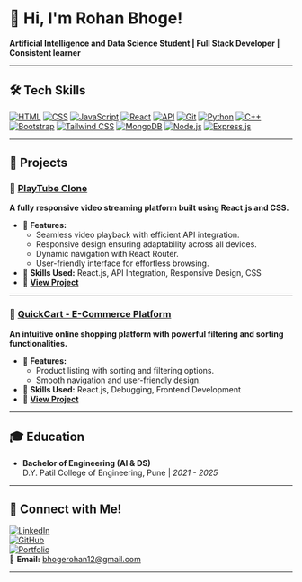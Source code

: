 # 👋 Hi, I'm Rohan Bhoge!  
**Artificial Intelligence and Data Science Student | Full Stack Developer | Consistent learner**

---

## 🛠️ Tech Skills  
[![HTML](https://img.shields.io/badge/-HTML-E34F26?logo=html5&logoColor=white&style=flat-square)](https://www.linkedin.com/in/ganeshyevle/)
[![CSS](https://img.shields.io/badge/-CSS-1572B6?logo=css3&logoColor=white&style=flat-square)](https://www.linkedin.com/in/ganeshyevle/)
[![JavaScript](https://img.shields.io/badge/-JavaScript-F7DF1E?logo=javascript&logoColor=black&style=flat-square)](https://www.linkedin.com/in/ganeshyevle/)
[![React](https://img.shields.io/badge/-React-61DAFB?logo=react&logoColor=black&style=flat-square)](https://www.linkedin.com/in/ganeshyevle/)
[![API](https://img.shields.io/badge/-API-6E9F00?style=flat-square)](https://www.linkedin.com/in/ganeshyevle/)
[![Git](https://img.shields.io/badge/-Git-F05032?logo=git&logoColor=white&style=flat-square)](https://www.linkedin.com/in/ganeshyevle/)
[![Python](https://img.shields.io/badge/-Python-3776AB?logo=python&logoColor=white&style=flat-square)](https://www.linkedin.com/in/ganeshyevle/)
[![C++](https://img.shields.io/badge/-C++-00599C?logo=cplusplus&logoColor=white&style=flat-square)](https://www.linkedin.com/in/ganeshyevle/)
[![Bootstrap](https://img.shields.io/badge/-Bootstrap-563D7C?logo=bootstrap&logoColor=white&style=flat-square)](https://www.linkedin.com/in/ganeshyevle/)
[![Tailwind CSS](https://img.shields.io/badge/-Tailwind%20CSS-06B6D4?logo=tailwindcss&logoColor=white&style=flat-square)](https://www.linkedin.com/in/ganeshyevle/)
[![MongoDB](https://img.shields.io/badge/-MongoDB-47A248?logo=mongodb&logoColor=white&style=flat-square)](https://www.linkedin.com/in/ganeshyevle/)
[![Node.js](https://img.shields.io/badge/-Node.js-339933?logo=node.js&logoColor=white&style=flat-square)](https://www.linkedin.com/in/ganeshyevle/)
[![Express.js](https://img.shields.io/badge/-Express.js-000000?logo=express&logoColor=white&style=flat-square)](https://www.linkedin.com/in/ganeshyevle/)

---

## 🌟 Projects  

### 🎥 [PlayTube Clone](https://rohanbhoge.github.io/youtube-clone/)  
**A fully responsive video streaming platform built using React.js and CSS.**  
- 📌 **Features:**
  - Seamless video playback with efficient API integration.  
  - Responsive design ensuring adaptability across all devices.  
  - Dynamic navigation with React Router.  
  - User-friendly interface for effortless browsing.  
- 🔑 **Skills Used:** React.js, API Integration, Responsive Design, CSS  
- 📂 **[View Project](https://rohanbhoge.github.io/youtube-clone/)**  

---

### 🛒 [QuickCart - E-Commerce Platform](https://rohanbhoge.github.io/quackart/)  
**An intuitive online shopping platform with powerful filtering and sorting functionalities.**  
- 📌 **Features:**
  - Product listing with sorting and filtering options.  
  - Smooth navigation and user-friendly design.  
- 🔑 **Skills Used:** React.js, Debugging, Frontend Development  
- 📂 **[View Project](https://rohanbhoge.github.io/quackart/)**  

---

## 🎓 Education  
- **Bachelor of Engineering (AI & DS)**  
  D.Y. Patil College of Engineering, Pune | *2021 - 2025*  

---

## 🤝 Connect with Me!  
[![LinkedIn](https://img.shields.io/badge/-LinkedIn-0077B5?logo=linkedin&logoColor=white&style=flat-square)](https://www.linkedin.com/in/rohanbhoge/)  
[![GitHub](https://img.shields.io/badge/-GitHub-181717?logo=github&logoColor=white&style=flat-square)](https://github.com/RohanBhoge)  
[![Portfolio](https://img.shields.io/badge/-Portfolio-blue?style=flat-square)](https://rohanbhoge.github.io/)  
📧 **Email:** [bhogerohan12@gmail.com](mailto:bhogerohan12@gmail.com)

---
